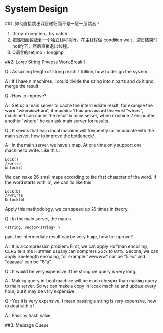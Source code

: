 # System Design

##1. 如何直接跳出深层递归而不是一层一层跳出？

1. throw exception，try catch
2. 把递归函数放到一个独立线程执行，在主线程做 condition wait，递归结束时notify下，然后直接退出线程。
3. C语言的setjmp + longjmp

##2. Large String Process
[Work BreakII](https://leetcode.com/problems/word-break-ii/)

Q : Assuming length of string reach 1 trillion, how to design the system.

A : If I have n machines, I could divide the string into n parts and do it and merge the result.

Q : How to improve?

A : Set up a main server to cache the intermediate result, for example the word "whereiswhere", if machine 1 has processed the word "where", machine 1 can cache the result in main server, when machine 2 encounter another "where" he can ask main server for results.

Q : It seems that each local machine will frequently communicate with the main server, how to improve the bottleneck?

A : In the main server, we have a map. At one time only support one machine to write. Like this :
    
    Lock()
    //write
    Unlock()
    
We can make 26 small maps according to the first character of the word. If the word starts with 'b', we can do like this :

    Lock(b)
    //wrirte
    Unlock(b)
    
Apply this methodology, we can speed up 26 times in theory.

Q : In the main server, the map is 

    <string, vector<string> > 
pair, the intermediate result can be very huge, how to improve?

A : It is a compression problem. First, we can apply Huffman encoding, CLRS tells me Huffman usually can compress 25% to 80%. Second, we can apply run-length encoding, for example "wwwww" can be "5Tw" and "aaaaaa" can be "6Ta".

Q : It would be very expensive if the string we query is very long.

A : Making query in local machine will be much cheaper than making query to main server. So we can make a copy in locak machine and update every hour, but it may be very expensive.

Q : Yes it is very expensive, I mean passing a string is very expensive, how to deal with it?

A : Pass by hash value.

##3. Message Queue